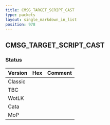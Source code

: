 ```yaml
---
title: CMSG_TARGET_SCRIPT_CAST
type: packets
layout: single_markdown_in_list
position: 978
---
```


## CMSG_TARGET_SCRIPT_CAST

### Status

Version | Hex | Comment
---------- | ---------- | ---------- 
Classic |  |  
TBC |  |  
WotLK |  |  
Cata |  |  
MoP |  |  